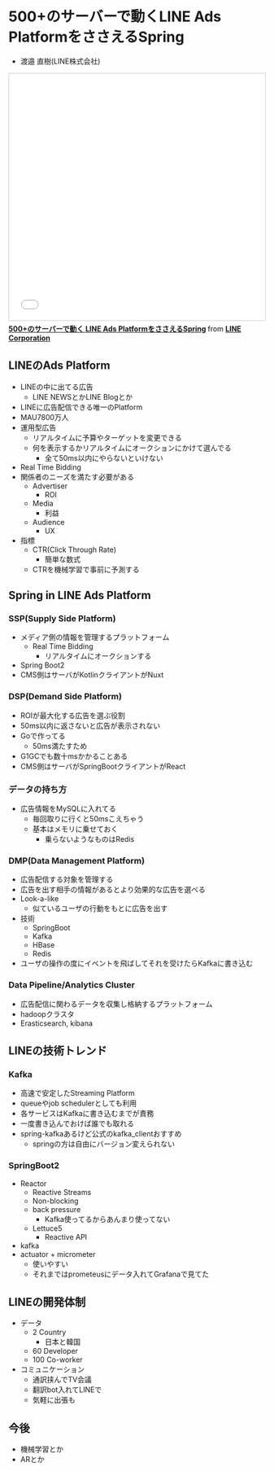 # 500+のサーバーで動くLINE Ads PlatformをささえるSpring

- 渡邉 直樹(LINE株式会社)

<iframe src="//www.slideshare.net/slideshow/embed_code/key/6QRY7mi2NiD4XE" width="595" height="485" frameborder="0" marginwidth="0" marginheight="0" scrolling="no" style="border:1px solid #CCC; border-width:1px; margin-bottom:5px; max-width: 100%;" allowfullscreen> </iframe> <div style="margin-bottom:5px"> <strong> <a href="//www.slideshare.net/linecorp/500-line-ads-platformspring" title="500+のサーバーで動く LINE Ads PlatformをささえるSpring" target="_blank">500+のサーバーで動く LINE Ads PlatformをささえるSpring</a> </strong> from <strong><a href="https://www.slideshare.net/linecorp" target="_blank">LINE Corporation</a></strong> </div>

## LINEのAds Platform

- LINEの中に出てる広告
    - LINE NEWSとかLINE Blogとか
- LINEに広告配信できる唯一のPlatform
- MAU7800万人
- 運用型広告
    - リアルタイムに予算やターゲットを変更できる
    - 何を表示するかリアルタイムにオークションにかけて選んでる
        - 全て50ms以内にやらないといけない
- Real Time Bidding
- 関係者のニーズを満たす必要がある
    - Advertiser
        - ROI
    - Media
        - 利益
    - Audience
        - UX
- 指標
    - CTR(Click Through Rate)
        - 簡単な数式
    - CTRを機械学習で事前に予測する

## Spring in LINE Ads Platform

### SSP(Supply Side Platform)

- メディア側の情報を管理するプラットフォーム
    - Real Time Bidding
        - リアルタイムにオークションする
- Spring Boot2
- CMS側はサーバがKotlinクライアントがNuxt

### DSP(Demand Side Platform)

- ROIが最大化する広告を選ぶ役割
- 50ms以内に返さないと広告が表示されない
- Goで作ってる
    - 50ms満たすため
- G1GCでも数十msかかることある
- CMS側はサーバがSpringBootクライアントがReact

### データの持ち方

- 広告情報をMySQLに入れてる
    - 毎回取りに行くと50msこえちゃう
    - 基本はメモリに乗せておく
        - 乗らないようなものはRedis

### DMP(Data Management Platform)

- 広告配信する対象を管理する
- 広告を出す相手の情報があるとより効果的な広告を選べる
- Look-a-like
    - 似ているユーザの行動をもとに広告を出す
- 技術
    - SpringBoot
    - Kafka
    - HBase
    - Redis
- ユーザの操作の度にイベントを飛ばしてそれを受けたらKafkaに書き込む

### Data Pipeline/Analytics Cluster

- 広告配信に関わるデータを収集し格納するプラットフォーム
- hadoopクラスタ
- Erasticsearch, kibana

## LINEの技術トレンド

### Kafka

- 高速で安定したStreaming Platform
- queueやjob schedulerとしても利用
- 各サービスはKafkaに書き込むまでが責務
- 一度書き込んでおけば誰でも取れる
- spring-kafkaあるけど公式のkafka_clientおすすめ
    - springの方は自由にバージョン変えられない

### SpringBoot2

- Reactor
    - Reactive Streams
    - Non-blocking
    - back pressure
        - Kafka使ってるからあんまり使ってない
    - Lettuce5
        - Reactive API
- kafka
- actuator + micrometer
    - 使いやすい
    - それまではprometeusにデータ入れてGrafanaで見てた

## LINEの開発体制

- データ
    - 2 Country
        - 日本と韓国
    - 60 Developer
    - 100 Co-worker
- コミュニケーション
    - 通訳挟んでTV会議
    - 翻訳bot入れてLINEで
    - 気軽に出張も

## 今後

- 機械学習とか
- ARとか
